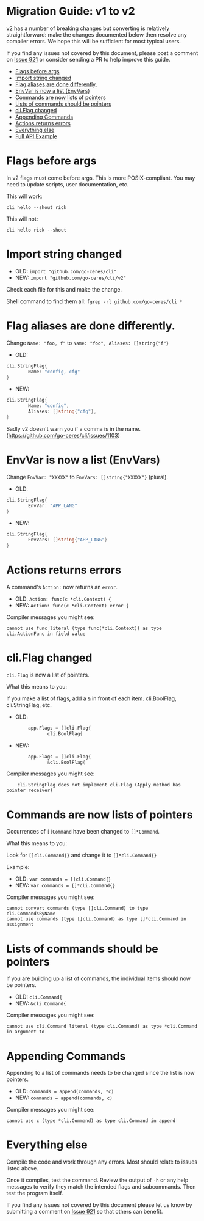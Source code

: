 Migration Guide: v1 to v2
===


v2 has a number of breaking changes but converting is relatively
straightforward: make the changes documented below then resolve any
compiler errors. We hope this will be sufficient for most typical
users.

If you find any issues not covered by this document, please post a
comment on [Issue 921](https://github.com/go-ceres/cli/issues/921) or
consider sending a PR to help improve this guide.

<!-- toc -->

  * [Flags before args](#flags-before-args)
  * [Import string changed](#import-string-changed)
  * [Flag aliases are done differently.](#flag-aliases-are-done-differently)
  * [EnvVar is now a list (EnvVars)](#envvar-is-now-a-list-envvars)
  * [Commands are now lists of pointers](#commands-are-now-lists-of-pointers)
  * [Lists of commands should be pointers](#lists-of-commands-should-be-pointers)
  * [cli.Flag changed](#cliflag-changed)
  * [Appending Commands](#appending-commands)
  * [Actions returns errors](#actions-returns-errors)
  * [Everything else](#everything-else)
  * [Full API Example](#full-api-example)

<!-- tocstop -->

# Flags before args

In v2 flags must come before args. This is more POSIX-compliant.  You
may need to update scripts, user documentation, etc.

This will work:

```
cli hello --shout rick
```

This will not:

```
cli hello rick --shout
```

# Import string changed

* OLD: `import "github.com/go-ceres/cli"`
* NEW: `import "github.com/go-ceres/cli/v2"`

Check each file for this and make the change.

Shell command to find them all: `fgrep -rl github.com/go-ceres/cli *`

# Flag aliases are done differently.

Change `Name: "foo, f"` to `Name: "foo", Aliases: []string{"f"}`

* OLD:
```go
cli.StringFlag{
        Name: "config, cfg"
}
```

* NEW:
```go
cli.StringFlag{
        Name: "config",
        Aliases: []string{"cfg"},
}
```

Sadly v2 doesn't warn you if a comma is in the name.
(https://github.com/go-ceres/cli/issues/1103)

# EnvVar is now a list (EnvVars)

Change `EnvVar: "XXXXX"` to `EnvVars: []string{"XXXXX"}` (plural).

* OLD:
```go
cli.StringFlag{
        EnvVar: "APP_LANG"
}
```

* NEW:
```go
cli.StringFlag{
        EnvVars: []string{"APP_LANG"}
}
```

# Actions returns errors

A command's `Action:` now returns an `error`.

* OLD: `Action: func(c *cli.Context) {`
* NEW: `Action: func(c *cli.Context) error {`

Compiler messages you might see:

```
cannot use func literal (type func(*cli.Context)) as type cli.ActionFunc in field value
```

# cli.Flag changed

`cli.Flag` is now a list of pointers.

What this means to you:

If you make a list of flags, add a `&` in front of each
item.   cli.BoolFlag, cli.StringFlag, etc.

* OLD:
```go
        app.Flags = []cli.Flag{
               cli.BoolFlag{
```

* NEW:
```go
        app.Flags = []cli.Flag{
               &cli.BoolFlag{
```

Compiler messages you might see:

```
	cli.StringFlag does not implement cli.Flag (Apply method has pointer receiver)
```

# Commands are now lists of pointers

Occurrences of `[]Command` have been changed to `[]*Command`.

What this means to you:

Look for `[]cli.Command{}` and change it to `[]*cli.Command{}`

Example:

* OLD: `var commands = []cli.Command{}`
* NEW: `var commands = []*cli.Command{}`

Compiler messages you might see:

```
cannot convert commands (type []cli.Command) to type cli.CommandsByName
cannot use commands (type []cli.Command) as type []*cli.Command in assignment
```

# Lists of commands should be pointers

If you are building up a list of commands, the individual items should
now be pointers.

* OLD: `cli.Command{`
* NEW: `&cli.Command{`

Compiler messages you might see:

```
cannot use cli.Command literal (type cli.Command) as type *cli.Command in argument to
```

# Appending Commands

Appending to a list of commands needs to be changed since the list is
now pointers.

* OLD: `commands = append(commands, *c)`
* NEW: `commands = append(commands, c)`

Compiler messages you might see:

```
cannot use c (type *cli.Command) as type cli.Command in append
```

# Everything else

Compile the code and work through any errors. Most should
relate to issues listed above.

Once it compiles, test the command. Review the output of `-h` or any
help messages to verify they match the intended flags and subcommands.
Then test the program itself.

If you find any issues not covered by this document please let us know
by submitting a comment on
[Issue 921](https://github.com/go-ceres/cli/issues/921)
so that others can benefit.
